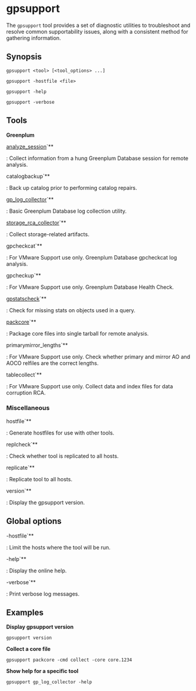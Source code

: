 # gpsupport

The `gpsupport` tool provides a set of diagnostic utilities to troubleshoot and resolve common supportability issues, along with a consistent method for gathering information.

## Synopsis

```shell
gpsupport <tool> [<tool_options> ...] 

gpsupport -hostfile <file>

gpsupport -help

gpsupport -verbose
```

## Tools

**Greenplum**

[analyze_session](/docs/system-utilities/gpsupport-analyze-session.md)`**

:   Collect information from a hung Greenplum Database session for remote analysis.

catalogbackup`**

:   Back up catalog prior to performing catalog repairs.

[gp_log_collector](/docs/system-utilities/gpsupport-gp-log-collector.md)`**

:   Basic Greenplum Database log collection utility.

[storage_rca_collector](/docs/system-utilities/gpsupport-gp-storage-rca-collector.md)`**

:   Collect storage-related artifacts.

gpcheckcat`**

:   For VMware Support use only. Greenplum Database gpcheckcat log analysis.

gpcheckup`**

:   For VMware Support use only. Greenplum Database Health Check.

[gpstatscheck](/docs/system-utilities/gpsupport-gpstatscheck.md)`**

:   Check for missing stats on objects used in a query.

[packcore](/docs/system-utilities/gpsupport-packcore.md)`**

:   Package core files into single tarball for remote analysis.

primarymirror_lengths`**

:   For VMware Support use only. Check whether primary and mirror AO and AOCO relfiles are the correct lengths.

tablecollect`**

:   For VMware Support use only. Collect data and index files for data corruption RCA.

### Miscellaneous

hostfile`**

:   Generate hostfiles for use with other tools.

replcheck`**

:   Check whether tool is replicated to all hosts.

replicate`**

:   Replicate tool to all hosts.

version`**

:   Display the gpsupport version.

## Global options

-hostfile`**

:   Limit the hosts where the tool will be run.

-help`**

:   Display the online help.

-verbose`**

:   Print verbose log messages.

## Examples

**Display gpsupport version**

```shell
gpsupport version
```

**Collect a core file**

```shell
gpsupport packcore -cmd collect -core core.1234
```

**Show help for a specific tool**

```shell
gpsupport gp_log_collector -help
```
